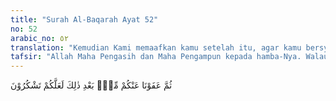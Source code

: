 ```yaml
---
title: "Surah Al-Baqarah Ayat 52"
no: 52
arabic_no: ٥٢
translation: "Kemudian Kami memaafkan kamu setelah itu, agar kamu bersyukur."
tafsir: "Allah Maha Pengasih dan Maha Pengampun kepada hamba-Nya. Walaupun Bani Israil telah melakukan kekafiran dan kemusyrikan sedemikian rupa, namun Allah masih memberikan maaf dan ampunan kepada mereka, agar mereka mensyukuri-Nya. Allah tidak segera menimpakan azab kepada mereka melainkan ditangguhkan-Nya sampai datangnya Nabi Musa a.s. dan memberitahukan kepada mereka cara menebus dosa, agar selanjutnya mereka mensyukuri nikmat-Nya."
---
```

ثُمَّ عَفَوْنَا عَنْكُمْ مِّنْۢ بَعْدِ ذٰلِكَ لَعَلَّكُمْ تَشْكُرُوْنَ